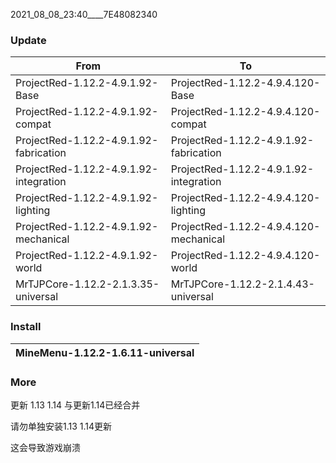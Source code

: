 2021_08_08_23:40____7E48082340

### Update

| From                                   | To                                     |
| -------------------------------------- | -------------------------------------- |
| ProjectRed-1.12.2-4.9.1.92-Base        | ProjectRed-1.12.2-4.9.4.120-Base       |
| ProjectRed-1.12.2-4.9.1.92-compat      | ProjectRed-1.12.2-4.9.4.120-compat     |
| ProjectRed-1.12.2-4.9.1.92-fabrication | ProjectRed-1.12.2-4.9.1.92-fabrication |
| ProjectRed-1.12.2-4.9.1.92-integration | ProjectRed-1.12.2-4.9.1.92-integration |
| ProjectRed-1.12.2-4.9.1.92-lighting    | ProjectRed-1.12.2-4.9.4.120-lighting   |
| ProjectRed-1.12.2-4.9.1.92-mechanical  | ProjectRed-1.12.2-4.9.4.120-mechanical |
| ProjectRed-1.12.2-4.9.1.92-world       | ProjectRed-1.12.2-4.9.4.120-world      |
| MrTJPCore-1.12.2-2.1.3.35-universal    | MrTJPCore-1.12.2-2.1.4.43-universal    |



### Install

| MineMenu-1.12.2-1.6.11-universal |
| -------------------------------- |

### More

更新 1.13 1.14 与更新1.14已经合并

请勿单独安装1.13 1.14更新

这会导致游戏崩溃
